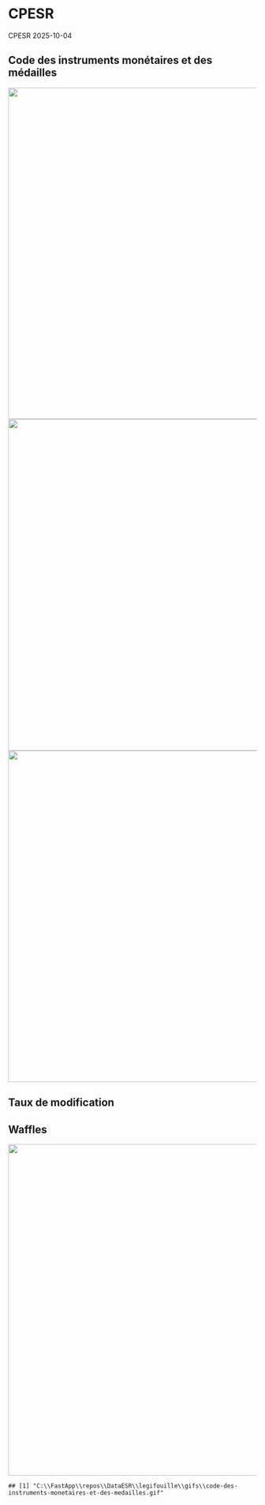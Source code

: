 CPESR
================
CPESR
2025-10-04

## Code des instruments monétaires et des médailles

<img src="C:/FastApp/repos/DataESR/legifouille/codes/code-des-instruments-monetaires-et-des-medailles/legifouille-code_files/figure-gfm/versions-1.png" width="672" />

<img src="C:/FastApp/repos/DataESR/legifouille/codes/code-des-instruments-monetaires-et-des-medailles/legifouille-code_files/figure-gfm/modifications-1.png" width="672" />
<img src="C:/FastApp/repos/DataESR/legifouille/codes/code-des-instruments-monetaires-et-des-medailles/legifouille-code_files/figure-gfm/taille_modifications-1.png" width="672" />

## Taux de modification

## Waffles

<img src="C:/FastApp/repos/DataESR/legifouille/codes/code-des-instruments-monetaires-et-des-medailles/legifouille-code_files/figure-gfm/unnamed-chunk-4-1.png" width="672" />

    ## [1] "C:\\FastApp\\repos\\DataESR\\legifouille\\gifs\\code-des-instruments-monetaires-et-des-medailles.gif"
